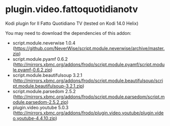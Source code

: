 plugin.video.fattoquotidianotv
=================

Kodi plugin for Il Fatto Quotidiano TV (tested on Kodi 14.0 Helix)

You may need to download the dependencies of this addon:
- script.module.neverwise 1.0.4 (https://github.com/NeverWise/script.module.neverwise/archive/master.zip)
- script.module.pyamf 0.6.2 (http://mirrors.xbmc.org/addons/frodo/script.module.pyamf/script.module.pyamf-0.6.2.zip)
- script.module.beautifulsoup 3.2.1 (http://mirrors.xbmc.org/addons/frodo/script.module.beautifulsoup/script.module.beautifulsoup-3.2.1.zip)
- script.module.parsedom 2.5.2 (http://mirrors.xbmc.org/addons/frodo/script.module.parsedom/script.module.parsedom-2.5.2.zip)
- plugin.video.youtube 5.0.3 (http://mirrors.xbmc.org/addons/frodo/plugin.video.youtube/plugin.video.youtube-4.4.10.zip)
